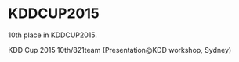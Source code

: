 # KDDCUP2015

10th place in KDDCUP2015.

KDD Cup 2015 10th/821team (Presentation@KDD workshop, Sydney) 

